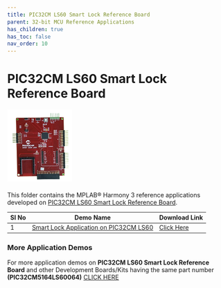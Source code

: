 ```yaml
---
title: PIC32CM LS60 Smart Lock Reference Board
parent: 32-bit MCU Reference Applications
has_children: true
has_toc: false
nav_order: 10
---
```

# PIC32CM LS60 Smart Lock Reference Board
<h4 align="left"> <img src = "image.png"> </h4>

This folder contains the MPLAB® Harmony 3 reference applications developed on [PIC32CM LS60 Smart Lock Reference Board]().

|SI No| Demo Name | Download Link |
| --- | --- | -- |
| 1 | [Smart Lock Application on PIC32CM LS60](./pic32cm_ls60_rd_smart_lock/readme.md) | [Click Here](https://github.com/Microchip-MPLAB-Harmony/reference_apps/releases/latest/download/pic32cm_ls60_rd_smart_lock.zip) |

### More Application Demos

For more application demos on **PIC32CM LS60 Smart Lock Reference Board** and other Development Boards/Kits having the same part number **(PIC32CM5164LS60064)** <a href="https://mplab-discover.microchip.com/v1/itemtype/com.microchip.ide.project?s0=PIC32CM5164LS60064" target="_blank"> CLICK HERE </a>






